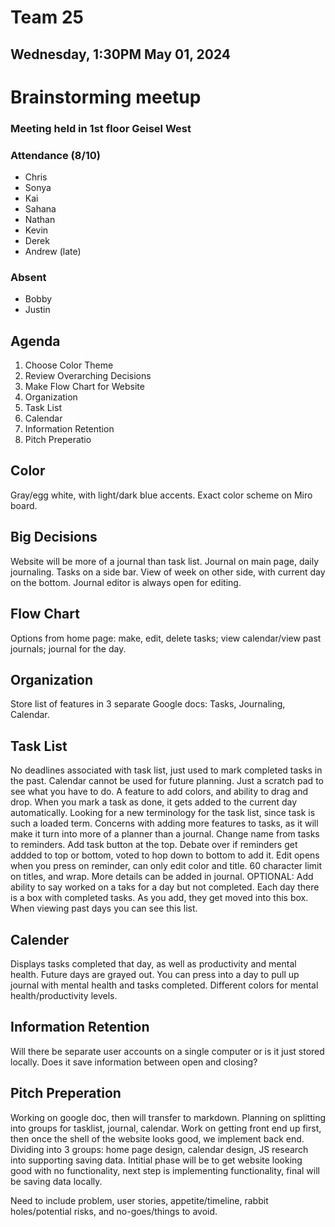 # Team 25
## Wednesday, 1:30PM May 01, 2024

# Brainstorming meetup
### Meeting held in 1st floor Geisel West

### Attendance (8/10)
- Chris
- Sonya
- Kai
- Sahana
- Nathan
- Kevin
- Derek
- Andrew (late)

### Absent
- Bobby
- Justin

## Agenda
1. Choose Color Theme
2. Review Overarching Decisions
3. Make Flow Chart for Website
4. Organization
5. Task List
6. Calendar
7. Information Retention
8. Pitch Preperatio

## Color
Gray/egg white, with light/dark blue accents. Exact color scheme on Miro board.

## Big Decisions
Website will be more of a journal than task list. Journal on main page, daily journaling. Tasks on a side bar. View of week on other side, with current day on the bottom. Journal editor is always open for editing.

## Flow Chart
Options from home page: make, edit, delete tasks; view calendar/view past journals; journal for the day.

## Organization
Store list of features in 3 separate Google docs: Tasks, Journaling, Calendar.

## Task List
No deadlines associated with task list, just used to mark completed tasks in the past. Calendar cannot be used for future planning. Just a scratch pad to see what you have to do. A feature to add colors, and ability to drag and drop. When you mark a task as done, it gets added to the current day automatically. Looking for a new terminology for the task list, since task is such a loaded term. Concerns with adding more features to tasks, as it will make it turn into more of a planner than a journal. Change name from tasks to reminders. Add task button at the top. Debate over if reminders get addded to top or bottom, voted to hop down to bottom to add it. Edit opens when you press on reminder, can only edit color and title. 60 character limit on titles, and wrap. More details can be added in journal. OPTIONAL: Add ability to say worked on a taks for a day but not completed. Each day there is a box with completed tasks. As you add, they get moved into this box. When viewing past days you can see this list.

## Calender
Displays tasks completed that day, as well as productivity and mental health. Future days are grayed out. You can press into a day to pull up journal with mental health and tasks completed. Different colors for mental health/productivity levels.

## Information Retention
Will there be separate user accounts on a single computer or is it just stored locally. Does it save information between open and closing?

## Pitch Preperation
Working on google doc, then will transfer to markdown. Planning on splitting into groups for tasklist, journal, calendar. Work on getting front end up first, then once the shell of the website looks good, we implement back end. Dividing into 3 groups: home page design, calendar design, JS research into supporting saving data. Intitial phase will be to get website looking good with no functionality, next step is implementing functionality, final will be saving data locally.

Need to include problem, user stories, appetite/timeline, rabbit holes/potential risks, and no-goes/things to avoid.
